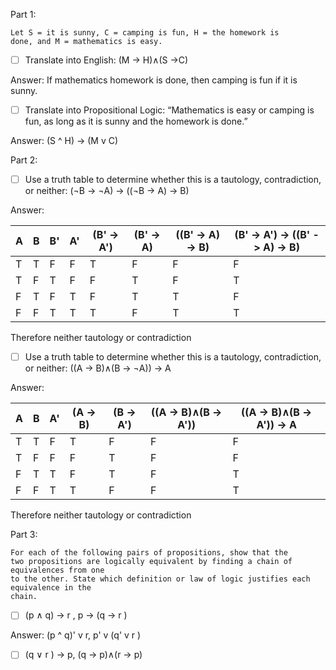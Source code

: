 Part 1:
```
Let S = it is sunny, C = camping is fun, H = the homework is
done, and M = mathematics is easy.
```
- [ ] Translate into English: (M → H)∧(S →C)

Answer: If mathematics homework is done, then camping is fun if it is sunny.
 
- [ ] Translate into Propositional Logic: “Mathematics is easy or camping is fun, as long as it is sunny and the homework is done.”

Answer: (S ^ H) -> (M v C)
 
Part 2:
 - [ ] Use a truth table to determine whether this is a tautology, contradiction, or neither:  (¬B → ¬A) → ((¬B → A) → B)

Answer:

| A | B | B' |  A' | (B' -> A') | (B' -> A) | ((B' -> A) -> B) | (B' -> A') -> ((B' -> A) -> B)
|---|---|----|-----|------------|-----------|------------------|-------------------------------
| T | T | F  |  F  |     T      |     F     |         F        |               F               
| T | F | T  |  F  |     F      |     T     |         F        |               T               
| F | T | F  |  T  |     F      |     T     |         T        |               F               
| F | F | T  |  T  |     T      |     F     |         T        |               T               

Therefore neither tautology or contradiction
 
 - [ ] Use a truth table to determine whether this is a tautology, contradiction, or neither:  ((A → B)∧(B → ¬A)) → A

Answer:

| A | B | A' | (A → B) | (B → A') | ((A → B)∧(B → A')) | ((A → B)∧(B → A')) → A
|---|---|----|---------|----------|--------------------|------------------------
| T | T | F  |    T    |    F     |         F          |            F           
| T | F | F  |    F    |    T     |         F          |            F           
| F | T | T  |    F    |    T     |         F          |            T           
| F | F | T  |    T    |    F     |         F          |            T           

Therefore neither tautology or contradiction

Part 3:
```
For each of the following pairs of propositions, show that the
two propositions are logically equivalent by finding a chain of equivalences from one
to the other. State which definition or law of logic justifies each equivalence in the
chain.
```
 - [ ] (p ∧ q) → r , p → (q → r )
 
 Answer:
(p ^ q)' v r, p' v (q' v r )

 - [ ] (q ∨ r ) → p, (q → p)∧(r → p)

